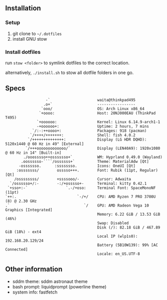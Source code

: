## Installation

### Setup
1. git clone to `~/.dotfiles`
2. install GNU stow

### Install dotfiles
run `stow <folder>` to symlink dotfiles to the correct location. 

alternatively, `./install.sh` to stow all dotfile folders in one go.

## Specs
```
                  -`                     waita@thinkpad495
                 .o+`                    -----------------
                `ooo/                    OS: Arch Linux x86_64
               `+oooo:                   Host: 20NJ000EAU (ThinkPad T495)
              `+oooooo:                  Kernel: Linux 6.14.9-arch1-1
              -+oooooo+:                 Uptime: 2 hours, 7 mins
            `/:-:++oooo+:                Packages: 918 (pacman)
           `/++++/+++++++:               Shell: fish 4.0.2
          `/++++++++++++++:              Display (LG HDR DQHD): 5120x1440 @ 60 Hz in 49" [External]
         `/+++ooooooooooooo/`            Display (LEN40A9): 1920x1080 @ 60 Hz in 14" [Built-in]
        ./ooosssso++osssssso+`           WM: Hyprland 0.49.0 (Wayland)
       .oossssso-````/ossssss+`          Theme: MaterialAdw [Qt]
      -osssssso.      :ssssssso.         Icons: OneUI [Qt]
     :osssssss/        osssso+++.        Font: Rubik (11pt, Regular) [Qt]
    /ossssssss/        +ssssooo/-        Cursor: Adwaita
  `/ossssso+/:-        -:/+osssso+-      Terminal: kitty 0.42.1
 `+sso+:-`                 `.-/+oso:     Terminal Font: SpaceMonoNF (11pt)
`++:.                           `-/+/    CPU: AMD Ryzen 7 PRO 3700U (8) @ 2.30 GHz
.`                                 `/    GPU: AMD Radeon Vega 10 Graphics [Integrated]
                                         Memory: 6.22 GiB / 13.53 GiB (46%)
                                         Swap: Disabled
                                         Disk (/): 82.18 GiB / 467.89 GiB (18%) - ext4
                                         Local IP (wlp1s0): 192.168.20.129/24
                                         Battery (5B10W139): 99% [AC Connected]
                                         Locale: en_US.UTF-8
```

## Other information
- sddm theme: sddm astronaut theme
- bash prompt: liquidprompt (powerline theme)
- system info: fastfetch
